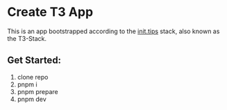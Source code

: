 # Create T3 App

This is an app bootstrapped according to the [init.tips](https://init.tips) stack, also known as the T3-Stack.

## Get Started:

1. clone repo
2. pnpm i
3. pnpm prepare
4. pnpm dev
